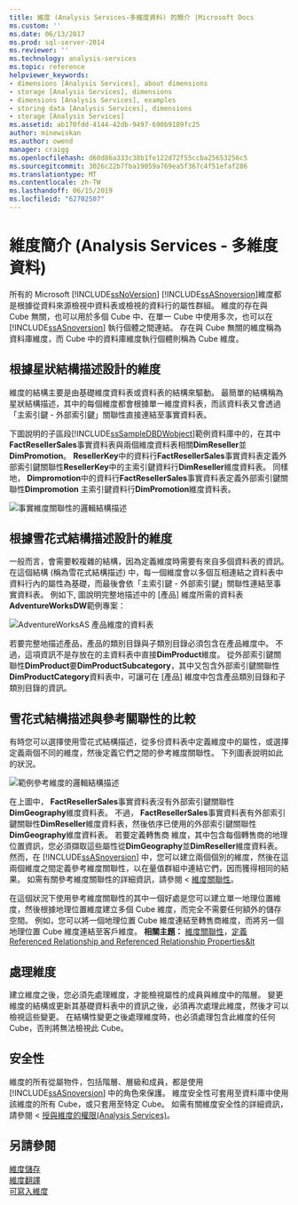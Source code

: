 ```yaml
---
title: 維度 (Analysis Services-多維度資料) 的簡介 |Microsoft Docs
ms.custom: ''
ms.date: 06/13/2017
ms.prod: sql-server-2014
ms.reviewer: ''
ms.technology: analysis-services
ms.topic: reference
helpviewer_keywords:
- dimensions [Analysis Services], about dimensions
- storage [Analysis Services], dimensions
- dimensions [Analysis Services], examples
- storing data [Analysis Services], dimensions
- storage [Analysis Services]
ms.assetid: ab170fdd-4144-42db-9497-690b9189fc25
author: minewiskan
ms.author: owend
manager: craigg
ms.openlocfilehash: d60d86a333c38b1fe122d72f55ccba25653256c5
ms.sourcegitcommit: 3026c22b7fba19059a769ea5f367c4f51efaf286
ms.translationtype: MT
ms.contentlocale: zh-TW
ms.lasthandoff: 06/15/2019
ms.locfileid: "62702507"
---
```

# <a name="introduction-to-dimensions-analysis-services---multidimensional-data"></a>維度簡介 (Analysis Services - 多維度資料)
  所有的 Microsoft [!INCLUDE[ssNoVersion](../../includes/ssnoversion-md.md)] [!INCLUDE[ssASnoversion](../../includes/ssasnoversion-md.md)]維度都是根據從資料來源檢視中資料表或檢視的資料行的屬性群組。 維度的存在與 Cube 無關，也可以用於多個 Cube 中、在單一 Cube 中使用多次，也可以在 [!INCLUDE[ssASnoversion](../../includes/ssasnoversion-md.md)] 執行個體之間連結。 存在與 Cube 無關的維度稱為資料庫維度，而 Cube 中的資料庫維度執行個體則稱為 Cube 維度。  
  
## <a name="dimension-based-on-a-star-schema-design"></a>根據星狀結構描述設計的維度  
 維度的結構主要是由基礎維度資料表或資料表的結構來驅動。 最簡單的結構稱為星狀結構描述，其中的每個維度都會根據單一維度資料表，而該資料表又會透過「主索引鍵 - 外部索引鍵」關聯性直接連結至事實資料表。  
  
 下圖說明的子區段[!INCLUDE[ssSampleDBDWobject](../../includes/sssampledbdwobject-md.md)]範例資料庫中的，在其中**FactResellerSales**事實資料表與兩個維度資料表相關**DimReseller**並**DimPromotion**。 **ResellerKey**中的資料行**FactResellerSales**事實資料表定義外部索引鍵關聯性**ResellerKey**中的主索引鍵資料行**DimReseller**維度資料表。 同樣地， **Dimpromotion**中的資料行**FactResellerSales**事實資料表定義外部索引鍵關聯性**Dimpromotion** 主索引鍵資料行**DimPromotion**維度資料表。  
  
 ![事實維度關聯性的邏輯結構描述](../../../2014/analysis-services/dev-guide/media/dimfactrelationship.gif "事實維度關聯性的邏輯結構描述")  
  
## <a name="dimension-based-on-a-snowflake-schema-design"></a>根據雪花式結構描述設計的維度  
 一般而言，會需要較複雜的結構，因為定義維度時需要有來自多個資料表的資訊。 在這個結構 (稱為雪花式結構描述) 中，每一個維度會以多個互相連結之資料表中資料行內的屬性為基礎，而最後會依「主索引鍵 - 外部索引鍵」關聯性連結至事實資料表。 例如下, 圖說明完整地描述中的 [產品] 維度所需的資料表**AdventureWorksDW**範例專案：  
  
 ![AdventureWorksAS 產品維度的資料表](../../../2014/analysis-services/dev-guide/media/dimproduct.gif "AdventureWorksAS 產品維度的資料表")  
  
 若要完整地描述產品，產品的類別目錄與子類別目錄必須包含在產品維度中。 不過，這項資訊不是存放在的主資料表中直接**DimProduct**維度。 從外部索引鍵關聯性**DimProduct**要**DimProductSubcategory**，其中又包含外部索引鍵關聯性**DimProductCategory**資料表中，可讓可在 [產品] 維度中包含產品類別目錄和子類別目錄的資訊。  
  
## <a name="snowflake-schema-versus-reference-relationship"></a>雪花式結構描述與參考關聯性的比較  
 有時您可以選擇使用雪花式結構描述，從多份資料表中定義維度中的屬性，或選擇定義兩個不同的維度，然後定義它們之間的參考維度關聯性。 下列圖表說明如此的狀況。  
  
 ![範例參考維度的邏輯結構描述](../../../2014/analysis-services/dev-guide/media/dimindirect.gif "範例參考維度的邏輯結構描述")  
  
 在上圖中， **FactResellerSales**事實資料表沒有外部索引鍵關聯性**DimGeography**維度資料表。 不過， **FactResellerSales**事實資料表有外部索引鍵關聯性**DimReseller**維度資料表，然後依序已使用的外部索引鍵關聯性**DimGeography**維度資料表。 若要定義轉售商 維度，其中包含每個轉售商的地理位置資訊，您必須擷取這些屬性從**DimGeography**並**DimReseller**維度資料表。 然而，在 [!INCLUDE[ssASnoversion](../../includes/ssasnoversion-md.md)] 中，您可以建立兩個個別的維度，然後在這兩個維度之間定義參考維度關聯性，以在量值群組中連結它們，因而獲得相同的結果。 如需有關參考維度關聯性的詳細資訊，請參閱 <<c0> [ 維度關聯性](../multidimensional-models-olap-logical-cube-objects/dimension-relationships.md)。  
  
 在這個狀況下使用參考維度關聯性的其中一個好處是您可以建立單一地理位置維度，然後根據地理位置維度建立多個 Cube 維度，而完全不需要任何額外的儲存空間。 例如，您可以將一個地理位置 Cube 維度連結至轉售商維度，而將另一個地理位置 Cube 維度連結至客戶維度。 **相關主題：** [維度關聯性](../multidimensional-models-olap-logical-cube-objects/dimension-relationships.md)，[定義 Referenced Relationship and Referenced Relationship Properties&lt](../multidimensional-models/define-a-referenced-relationship-and-referenced-relationship-properties.md)  
  
## <a name="processing-a-dimension"></a>處理維度  
 建立維度之後，您必須先處理維度，才能檢視屬性的成員與維度中的階層。 變更維度的結構或更新其基礎資料表中的資訊之後，必須再次處理此維度，然後才可以檢視這些變更。 在結構性變更之後處理維度時，也必須處理包含此維度的任何 Cube，否則將無法檢視此 Cube。  
  
## <a name="security"></a>安全性  
 維度的所有從屬物件，包括階層、層級和成員，都是使用 [!INCLUDE[ssASnoversion](../../includes/ssasnoversion-md.md)] 中的角色來保護。 維度安全性可套用至資料庫中使用該維度的所有 Cube，或只套用至特定 Cube。 如需有關維度安全性的詳細資訊，請參閱 <<c0> [ 授與維度的權限&#40;Analysis Services&#41;](../multidimensional-models/grant-permissions-on-a-dimension-analysis-services.md)。</c0>  
  
## <a name="see-also"></a>另請參閱  
 [維度儲存](../multidimensional-models-olap-logical-dimension-objects/dimensions-storage.md)   
 [維度翻譯](../multidimensional-models-olap-logical-dimension-objects/dimension-translations.md)   
 [可寫入維度](../multidimensional-models-olap-logical-dimension-objects/write-enabled-dimensions.md)  
  
  
